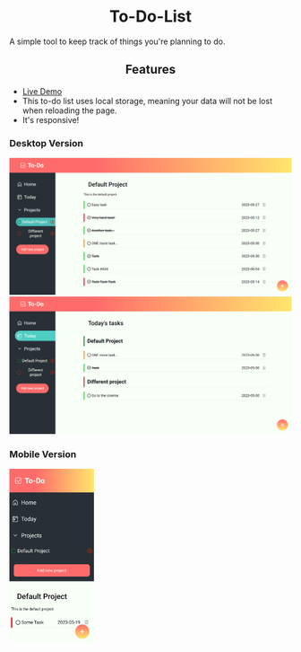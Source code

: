 <h1 align="center"> To-Do-List </h1>
A simple tool to keep track of things you're planning to do.

<h2 align = "center"> Features </h2>

* <a href="https://quazf1x.github.io/To-Do-List/"> Live Demo </a>
* This to-do list uses local storage, meaning your data will not be lost when reloading the page.
*  It's responsive!

<h3> Desktop Version </h3>
<img src="Readme images/Web.png"  alt="Web pic">
<img src="Readme images/Web2.png" alt="Web pic 2">
<h3> Mobile Version </h3>
<img src="Readme images/Phone.png"  width = 30% height=30% atl="Phone pic">

